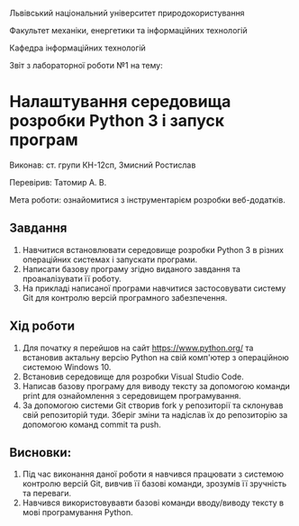 Львівський національний університет природокористування

Факультет механіки, енергетики та інформаційних технологій

Кафедра інформаційних технологій

Звіт з лабораторної роботи №1 на тему:

# Налаштування середовища розробки Python 3 і запуск програм

Виконав: ст. групи КН-12сп, Змисний Ростислав

Перевірив: Татомир А. В.

Мета роботи: ознайомитися з інструментарієм розробки веб-додатків.

## Завдання
1. Навчитися встановлювати середовище розробки Python 3 в різних
операційних системах і запускати програми.
2. Написати базову програму згідно виданого завдання та проаналізувати
її роботу.
3. На прикладі написаної програми навчитися застосовувати систему Git
для контролю версій програмного забезпечення.


## Хід роботи
1. Для початку я перейшов на сайт https://www.python.org/ та встановив актальну версію Python на свій комп'ютер з операційною системою Windows 10.
2. Встановив середовище для розробки Visual Studio Code.
3. Написав базову програму для виводу тексту за допомогою команди print для ознайомлення з середовищем програмування.
4. За допомогою системи Git створив fork у репозиторії та склонував свій репозиторій туди. Зберіг зміни та надіслав їх до репозиторію за допомогою команд commit та push.

## Висновки:
1. Під час виконання даної роботи я навчився працювати з системою контролю версій Git, вивчив її базові команди, зрозумів її зручність та переваги. 
2. Навчився використовувавти базові команди вводу/виводу тексту в мові програмування Python.